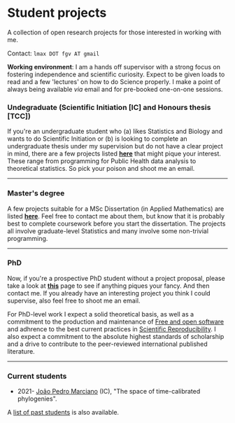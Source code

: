 # Student projects
A collection of open research projects for those interested in working with me.

Contact: `lmax DOT fgv AT gmail`

**Working environment**: I am a hands off supervisor with a strong focus on fostering independence and scientific curiosity. Expect to be given loads to read and a few 'lectures' on how to do Science properly. I make a point of always being available _via_ email and for pre-booked one-on-one sessions. 

### Undegraduate (Scientific Initiation [IC] and Honours thesis [TCC])

If you're an undergraduate student who (a) likes Statistics and Biology and wants to do Scientific Initiation or (b) is looking to complete an undergraduate thesis under my supervision but do not have a clear project in mind, there are a few projects listed [**here**](https://github.com/maxbiostat/Student_projects/blob/main/Undergraduate/README.md) that might pique your interest.
These range from programming for Public Health data analysis to theoretical statistics. So pick your poison and shoot me an email.

---

### Master's degree

A few projects suitable for a MSc Dissertation (in Applied Mathematics) are listed [**here**](https://github.com/maxbiostat/Student_projects/blob/main/MSc/README.md). Feel free to contact me about them, but know that it is probably best to complete coursework before you start the dissertation.
The projects all involve graduate-level Statistics and many involve some non-trivial programming.

---

### PhD

Now, if you're a prospective PhD student without a project proposal, please take a look at [**this**](https://github.com/maxbiostat/Student_projects/tree/main/PhD) page to see if anything piques your fancy. And then contact me. If you already have an interesting project you think I could supervise, also feel free to shoot me an email.

For PhD-level work I expect a solid theoretical basis, as well as a commitment to the production and maintenance of [Free and open software](https://en.wikipedia.org/wiki/Free_and_open-source_software) and adhrence to the best current practices in [Scientific Reproducibility](https://en.wikipedia.org/wiki/Reproducibility). I also expect a commitment to the absolute highest standards of scholarship and a drive to contribute to the peer-reviewed international published literature. 

---

### Current students

- 2021-  [João Pedro Marciano](https://github.com/JPMarciano) (IC), "The space of time-calibrated phylogenies".

A [list of past students](https://github.com/maxbiostat/Student_projects/tree/main/Alumni#readme) is also available. 
